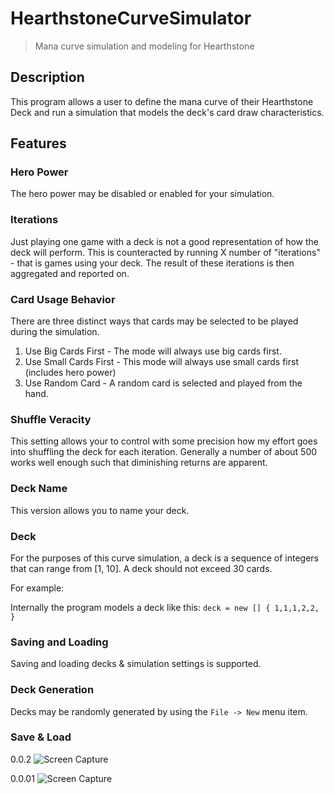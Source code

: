 # HearthstoneCurveSimulator

> Mana curve simulation and modeling for Hearthstone

## Description

This program allows a user to define the mana curve of their Hearthstone Deck and run a simulation that models the deck's card draw characteristics.

## Features

### Hero Power

The hero power may be disabled or enabled for your simulation.

### Iterations

Just playing one game with a deck is not a good representation of how the deck will perform. This is counteracted by running X number of "iterations" - that is games using your deck. The result of these iterations is then aggregated and reported on.

### Card Usage Behavior

There are three distinct ways that cards may be selected to be played during the simulation.

1. Use Big Cards First - The mode will always use big cards first.
2. Use Small Cards First - This mode will always use small cards first (includes hero power)
3. Use Random Card - A random card is selected and played from the hand.

### Shuffle Veracity

This setting allows your to control with some precision how my effort goes into shuffling the deck for each iteration. Generally a number of about 500 works well enough such that diminishing returns are apparent.

### Deck Name

This version allows you to name your deck.

### Deck

For the purposes of this curve simulation, a deck is a sequence of integers that can range from [1, 10]. A deck should not exceed 30 cards. 

For example:

Internally the program models a deck like this: `deck = new [] { 1,1,1,2,2, }`

### Saving and Loading

Saving and loading decks & simulation settings is supported.

### Deck Generation

Decks may be randomly generated by using the `File -> New` menu item.

### Save & Load



0.0.2
![Screen Capture](https://raw.githubusercontent.com/PJensen/HearthstoneCurveSimulator/master/Screenshots/Capture-08-15-2015.PNG)

0.0.01
![Screen Capture](https://raw.githubusercontent.com/PJensen/HearthstoneCurveSimulator/master/Screenshots/Capture-08-09-2015.PNG)


